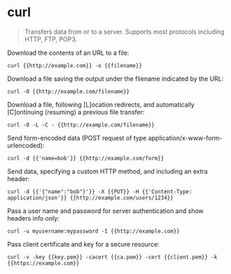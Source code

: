 curl
====

> Transfers data from or to a server.
> Supports most protocols including HTTP, FTP, POP3.

Download the contents of an URL to a file:

    curl {{http://example.com}} -o {{filename}}

Download a file saving the output under the filename indicated by the URL:

    curl -O {{http://example.com/filename}}

Download a file, following [L]ocation redirects, and automatically [C]ontinuing (resuming) a previous file transfer:

    curl -O -L -C - {{http://example.com/filename}}

Send form-encoded data (POST request of type application/x-www-form-urlencoded):

    curl -d {{'name=bob'}} {{http://example.com/form}}

Send data, specifying a custom HTTP method, and including an extra header:

    curl -d {{'{"name":"bob"}'}} -X {{PUT}} -H {{'Content-Type: application/json'}} {{http://example.com/users/1234}}

Pass a user name and password for server authentication and show headers info only:

    curl -u myusername:mypassword -I {{http://example.com}}

Pass client certificate and key for a secure resource:

    curl -v -key {{key.pem}} -cacert {{ca.pem}} -cert {{client.pem}} -k {{https://example.com}}
